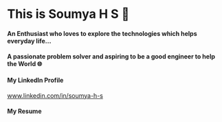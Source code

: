 # This is Soumya H S 👧

#### An Enthusiast who loves to explore the technologies which helps everyday life...
#### A passionate problem solver and aspiring to be a good engineer to help the World 🌐

#### My LinkedIn Profile
www.linkedin.com/in/soumya-h-s
#### My Resume


